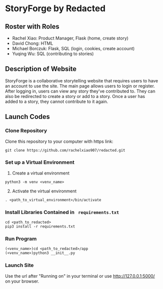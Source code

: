 # StoryForge by Redacted
## Roster with Roles
- Rachel Xiao: Product Manager, Flask (home, create story)
- David Chong: HTML
- Michael Borczuk: Flask, SQL (login, cookies, create account)
- Yuqing Wu: SQL (contributing to stories)

## Description of Website
StoryForge is a collaborative storytelling website that requires users to have an account to use the site. The main page allows users to login or register. After logging in, users can view any story they've contributed to. They can also be redirected to create a story or add to a story. Once a user has added to a story, they cannot contribute to it again.

## Launch Codes
### Clone Repository

Clone this repository to your computer with https link:
```shell 
git clone https://github.com/rachelxiao907/redacted.git
```

### Set up a Virtual Environment

1. Create a virtual environment
  ```shell
  python3 -m venv <venv_name>
  ```

2. Activate the virtual environment
  ```shell
  . <path_to_virtual_environment>/bin/activate
  ```

### Install Libraries Contained in ``` requirements.txt```

```shell
cd <path_to_redacted>
pip3 install -r requirements.txt 
```

### Run Program

```shell
(<venv_name>)cd <path_to_redacted>/app
(<venv_name>)python3 __init__.py
```

### Launch Site

Use the url after "Running on" in your terminal or use http://127.0.0.1:5000/ on your browser.

